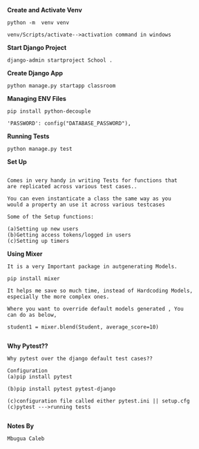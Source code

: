 **Create and Activate Venv**

```
python -m  venv venv

venv/Scripts/activate-->activation command in windows

```

**Start Django Project**

```
django-admin startproject School .

```

**Create Django App**

```
python manage.py startapp classroom

```

**Managing ENV Files**

```
pip install python-decouple

'PASSWORD': config("DATABASE_PASSWORD"),

```

**Running Tests**

```
python manage.py test

```

**Set Up**

```

Comes in very handy in writing Tests for functions that
are replicated across various test cases..

You can even instanticate a class the same way as you
would a property an use it across various testcases

Some of the Setup functions:

(a)Setting up new users
(b)Getting access tokens/logged in users
(c)Setting up timers

```

**Using Mixer**

```
It is a very Important package in autgenerating Models.

pip install mixer

It helps me save so much time, instead of Hardcoding Models,
especially the more complex ones.

Where you want to override default models generated , You
can do as below,

student1 = mixer.blend(Student, average_score=10)


```

**Why Pytest??**

```
Why pytest over the django default test cases??

Configuration
(a)pip install pytest

(b)pip install pytest pytest-django

(c)configuration file called either pytest.ini || setup.cfg
(c)pytest --->running tests


```

**Notes By**

```
Mbugua Caleb

```
